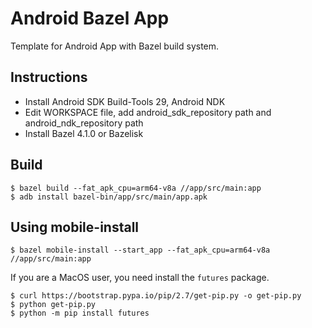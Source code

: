 # Android Bazel App

Template for Android App with Bazel build system.

## Instructions
- Install Android SDK Build-Tools 29, Android NDK
- Edit WORKSPACE file, add android_sdk_repository path and android_ndk_repository path
- Install Bazel 4.1.0 or Bazelisk 

## Build
```shell
$ bazel build --fat_apk_cpu=arm64-v8a //app/src/main:app
$ adb install bazel-bin/app/src/main/app.apk
```

## Using mobile-install
```shell
$ bazel mobile-install --start_app --fat_apk_cpu=arm64-v8a //app/src/main:app
```

If you are a MacOS user, you need install the `futures` package. 
```shell
$ curl https://bootstrap.pypa.io/pip/2.7/get-pip.py -o get-pip.py
$ python get-pip.py
$ python -m pip install futures
```
